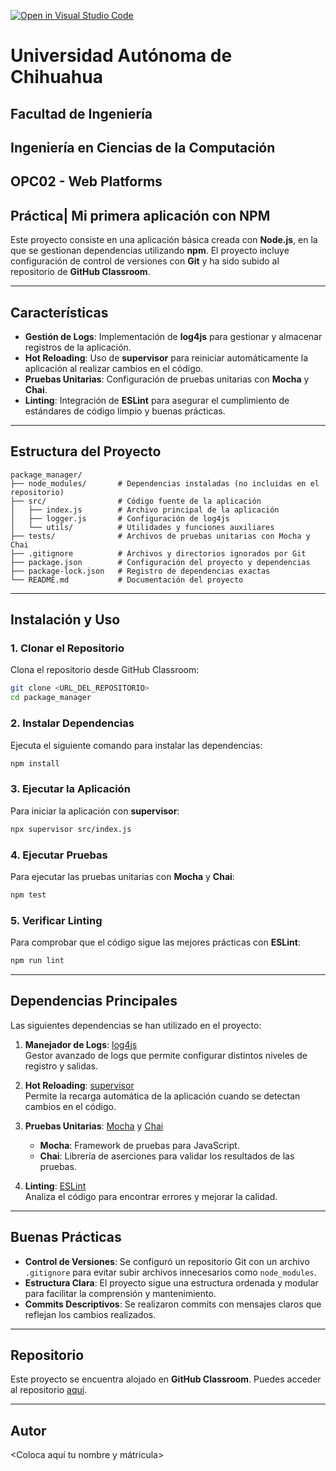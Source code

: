 [![Open in Visual Studio Code](https://classroom.github.com/assets/open-in-vscode-2e0aaae1b6195c2367325f4f02e2d04e9abb55f0b24a779b69b11b9e10269abc.svg)](https://classroom.github.com/online_ide?assignment_repo_id=18023938&assignment_repo_type=AssignmentRepo)

# **Universidad Autónoma de Chihuahua**
## **Facultad de Ingeniería**
## Ingeniería en Ciencias de la Computación
## OPC02 - Web Platforms
## Práctica| Mi primera aplicación con NPM

Este proyecto consiste en una aplicación básica creada con **Node.js**, en la que se gestionan dependencias utilizando **npm**. El proyecto incluye configuración de control de versiones con **Git** y ha sido subido al repositorio de **GitHub Classroom**.

---

## Características

- **Gestión de Logs**: Implementación de **log4js** para gestionar y almacenar registros de la aplicación.
- **Hot Reloading**: Uso de **supervisor** para reiniciar automáticamente la aplicación al realizar cambios en el código.
- **Pruebas Unitarias**: Configuración de pruebas unitarias con **Mocha** y **Chai**.
- **Linting**: Integración de **ESLint** para asegurar el cumplimiento de estándares de código limpio y buenas prácticas.

---

## Estructura del Proyecto

```
package_manager/
├── node_modules/       # Dependencias instaladas (no incluidas en el repositorio)
├── src/                # Código fuente de la aplicación
│   ├── index.js        # Archivo principal de la aplicación
│   ├── logger.js       # Configuración de log4js
│   └── utils/          # Utilidades y funciones auxiliares
├── tests/              # Archivos de pruebas unitarias con Mocha y Chai
├── .gitignore          # Archivos y directorios ignorados por Git
├── package.json        # Configuración del proyecto y dependencias
├── package-lock.json   # Registro de dependencias exactas
└── README.md           # Documentación del proyecto
```

---

## Instalación y Uso

### 1. Clonar el Repositorio
Clona el repositorio desde GitHub Classroom:
```bash
git clone <URL_DEL_REPOSITORIO>
cd package_manager
```

### 2. Instalar Dependencias
Ejecuta el siguiente comando para instalar las dependencias:
```bash
npm install
```

### 3. Ejecutar la Aplicación
Para iniciar la aplicación con **supervisor**:
```bash
npx supervisor src/index.js
```

### 4. Ejecutar Pruebas
Para ejecutar las pruebas unitarias con **Mocha** y **Chai**:
```bash
npm test
```

### 5. Verificar Linting
Para comprobar que el código sigue las mejores prácticas con **ESLint**:
```bash
npm run lint
```

---

## Dependencias Principales

Las siguientes dependencias se han utilizado en el proyecto:

1. **Manejador de Logs**: [log4js](https://www.npmjs.com/package/log4js)  
   Gestor avanzado de logs que permite configurar distintos niveles de registro y salidas.

2. **Hot Reloading**: [supervisor](https://www.npmjs.com/package/supervisor)  
   Permite la recarga automática de la aplicación cuando se detectan cambios en el código.

3. **Pruebas Unitarias**: [Mocha](https://mochajs.org/) y [Chai](https://www.chaijs.com/)  
   - **Mocha**: Framework de pruebas para JavaScript.
   - **Chai**: Librería de aserciones para validar los resultados de las pruebas.

4. **Linting**: [ESLint](https://eslint.org/)  
   Analiza el código para encontrar errores y mejorar la calidad.

---

## Buenas Prácticas

- **Control de Versiones**: Se configuró un repositorio Git con un archivo `.gitignore` para evitar subir archivos innecesarios como `node_modules`.
- **Estructura Clara**: El proyecto sigue una estructura ordenada y modular para facilitar la comprensión y mantenimiento.
- **Commits Descriptivos**: Se realizaron commits con mensajes claros que reflejan los cambios realizados.

---

## Repositorio

Este proyecto se encuentra alojado en **GitHub Classroom**. Puedes acceder al repositorio [aquí](<URL_DEL_REPOSITORIO>).

---
## Autor

<Coloca aquí tu nombre y mátricula>

